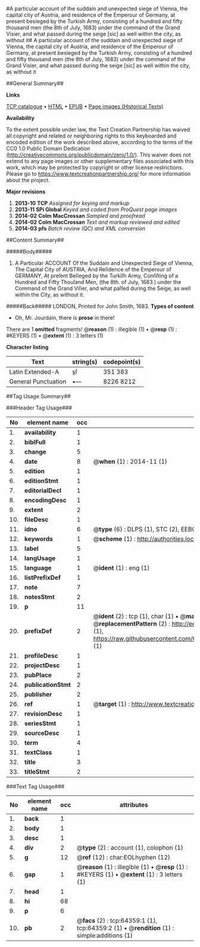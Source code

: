 #A particular account of the suddain and unexpected siege of Vienna, the capital city of Austria, and residence of the Emperour of Germany, at present besieged by the Turkish Army, consisting of a hundred and fifty thousand men (the 8th of July, 1683) under the command of the Grand Visier, and what passed during the seige [sic] as well within the city, as without it#
A particular account of the suddain and unexpected siege of Vienna, the capital city of Austria, and residence of the Emperour of Germany, at present besieged by the Turkish Army, consisting of a hundred and fifty thousand men (the 8th of July, 1683) under the command of the Grand Visier, and what passed during the seige [sic] as well within the city, as without it

##General Summary##

**Links**

[TCP catalogue](http://www.ota.ox.ac.uk/tcp/)  • 
[HTML](http://tei.it.ox.ac.uk/tcp/Texts-HTML/free/A56/A56484.html)  • 
[EPUB](http://tei.it.ox.ac.uk/tcp/Texts-EPUB/free/A56/A56484.epub) • 
[Page images (Historical Texts)](https://historicaltexts.jisc.ac.uk/eebo-12610763e)

**Availability**

To the extent possible under law, the Text Creation Partnership has waived all copyright and related or neighboring rights to this keyboarded and encoded edition of the work described above, according to the terms of the CC0 1.0 Public Domain Dedication (http://creativecommons.org/publicdomain/zero/1.0/). This waiver does not extend to any page images or other supplementary files associated with this work, which may be protected by copyright or other license restrictions. Please go to https://www.textcreationpartnership.org/ for more information about the project.

**Major revisions**

1. __2013-10__ __TCP__ *Assigned for keying and markup*
1. __2013-11__ __SPi Global__ *Keyed and coded from ProQuest page images*
1. __2014-02__ __Colm MacCrossan__ *Sampled and proofread*
1. __2014-02__ __Colm MacCrossan__ *Text and markup reviewed and edited*
1. __2014-03__ __pfs__ *Batch review (QC) and XML conversion*

##Content Summary##

#####Body#####

1. A Particular ACCOUNT Of the Suddain and Unexpected Siege of Vienna, The Capital City of AUSTRIA, And Reſidence of the Emperour of GERMANY, At preſent Beſieged by the Turkiſh Army, Conſiſting of a Hundred and Fifty Thouſand Men, (the 8th. of July, 1683.) under the Command of the Grand Viſier, and what paſſed during the Seige, as well within the City, as without it.

#####Back#####
LONDON, Printed for John Smith, 1683.
**Types of content**

  * Oh, Mr. Jourdain, there is **prose** in there!

There are 1 **omitted** fragments! 
 @__reason__ (1) : illegible (1)  •  @__resp__ (1) : #KEYERS (1)  •  @__extent__ (1) : 3 letters (1)

**Character listing**


|Text|string(s)|codepoint(s)|
|---|---|---|
|Latin Extended-A|şſ|351 383|
|General Punctuation|•—|8226 8212|

##Tag Usage Summary##

###Header Tag Usage###

|No|element name|occ|attributes|
|---|---|---|---|
|1.|__availability__|1||
|2.|__biblFull__|1||
|3.|__change__|5||
|4.|__date__|8| @__when__ (1) : 2014-11 (1)|
|5.|__edition__|1||
|6.|__editionStmt__|1||
|7.|__editorialDecl__|1||
|8.|__encodingDesc__|1||
|9.|__extent__|2||
|10.|__fileDesc__|1||
|11.|__idno__|6| @__type__ (6) : DLPS (1), STC (2), EEBO-CITATION (1), OCLC (1), VID (1)|
|12.|__keywords__|1| @__scheme__ (1) : http://authorities.loc.gov/ (1)|
|13.|__label__|5||
|14.|__langUsage__|1||
|15.|__language__|1| @__ident__ (1) : eng (1)|
|16.|__listPrefixDef__|1||
|17.|__note__|7||
|18.|__notesStmt__|2||
|19.|__p__|11||
|20.|__prefixDef__|2| @__ident__ (2) : tcp (1), char (1)  •  @__matchPattern__ (2) : ([0-9\-]+):([0-9IVX]+) (1), (.+) (1)  •  @__replacementPattern__ (2) : http://eebo.chadwyck.com/downloadtiff?vid=$1&page=$2 (1), https://raw.githubusercontent.com/textcreationpartnership/Texts/master/tcpchars.xml#$1 (1)|
|21.|__profileDesc__|1||
|22.|__projectDesc__|1||
|23.|__pubPlace__|2||
|24.|__publicationStmt__|2||
|25.|__publisher__|2||
|26.|__ref__|1| @__target__ (1) : http://www.textcreationpartnership.org/docs/. (1)|
|27.|__revisionDesc__|1||
|28.|__seriesStmt__|1||
|29.|__sourceDesc__|1||
|30.|__term__|4||
|31.|__textClass__|1||
|32.|__title__|3||
|33.|__titleStmt__|2||


###Text Tag Usage###

|No|element name|occ|attributes|
|---|---|---|---|
|1.|__back__|1||
|2.|__body__|1||
|3.|__desc__|1||
|4.|__div__|2| @__type__ (2) : account (1), colophon (1)|
|5.|__g__|12| @__ref__ (12) : char:EOLhyphen (12)|
|6.|__gap__|1| @__reason__ (1) : illegible (1)  •  @__resp__ (1) : #KEYERS (1)  •  @__extent__ (1) : 3 letters (1)|
|7.|__head__|1||
|8.|__hi__|68||
|9.|__p__|6||
|10.|__pb__|2| @__facs__ (2) : tcp:64359:1 (1), tcp:64359:2 (1)  •  @__rendition__ (1) : simple:additions (1)|
